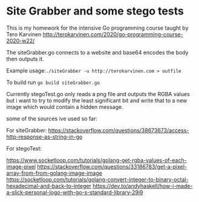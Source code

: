 # Site Grabber and some stego tests

This is my homework for the intensive Go programming course taught by Tero Karvinen http://terokarvinen.com/2020/go-programming-course-2020-w22/

The siteGrabber.go connects to a website and base64 encodes the body then outputs it.

Example usage:```./siteGrabber -u http://terokarvinen.com > outfile```

To build run ```go build siteGrabber.go```

Currently stegoTest.go only reads a png file and outputs the RGBA values but i want to try to modify the least significant bit 
and write that to a new image which would contain a hidden message.

some of the sources ive used so far:

For siteGrabber: https://stackoverflow.com/questions/38673673/access-http-response-as-string-in-go

For stegoTest: 

https://www.socketloop.com/tutorials/golang-get-rgba-values-of-each-image-pixel
 https://stackoverflow.com/questions/33186783/get-a-pixel-array-from-from-golang-image-image
 https://socketloop.com/tutorials/golang-convert-integer-to-binary-octal-hexadecimal-and-back-to-integer
 https://dev.to/andyhaskell/how-i-made-a-slick-personal-logo-with-go-s-standard-library-29j9
